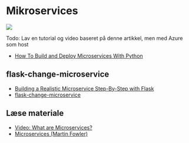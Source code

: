 # Mikroservices

![](_static/img/microsevices_quote.png)

Todo: Lav en tutorial og video baseret på denne artikkel, men med Azure som host
* [How To Build and Deploy Microservices With Python](https://kinsta.com/blog/python-microservices/)

## flask-change-microservice

* [Building a Realistic Microservice Step-By-Step with Flask](https://www.youtube.com/watch?v=QauGyIdGiNc)
* [flask-change-microservice](https://github.com/noahgift/flask-change-microservice/tree/main)


## Læse materiale

* [Video: What are Microservices?](https://www.youtube.com/watch?v=CdBtNQZH8a4)
* [Microservices (Martin Fowler)](https://martinfowler.com/articles/microservices.html)

<!-- * [Video: Microservices • Martin Fowler • GOTO 2014](https://www.youtube.com/watch?v=wgdBVIX9ifA)-->
